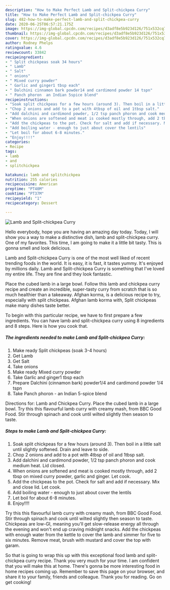 ```yaml
---
description: "How to Make Perfect Lamb and Split-chickpea Curry"
title: "How to Make Perfect Lamb and Split-chickpea Curry"
slug: 482-how-to-make-perfect-lamb-and-split-chickpea-curry
date: 2020-06-25T06:57:21.175Z
image: https://img-global.cpcdn.com/recipes/d3adf8e5b923d126/751x532cq70/lamb-and-split-chickpea-curry-recipe-main-photo.jpg
thumbnail: https://img-global.cpcdn.com/recipes/d3adf8e5b923d126/751x532cq70/lamb-and-split-chickpea-curry-recipe-main-photo.jpg
cover: https://img-global.cpcdn.com/recipes/d3adf8e5b923d126/751x532cq70/lamb-and-split-chickpea-curry-recipe-main-photo.jpg
author: Rodney Phelps
ratingvalue: 4.6
reviewcount: 33842
recipeingredient:
- " Split chickpeas soak 34 hours"
- " Lamb"
- " Salt"
- " onions"
- " Mixed curry powder"
- " Garlic and ginger1 tbsp each"
- " Dalchini cinnamon bark powder14 and cardimond powder 14 tspn"
- " Panch phoron  an Indian 5spice blend"
recipeinstructions:
- "Soak split chickpeas for a few hours (around 3). Then boil in a little salt until slightly softened. Drain and leave to side."
- "Chop 2 onions and add to a pot with 4tbsp of oil and 1tbsp salt."
- "Add dalchini and cardimond powder, 1/2 tsp panch phoron and cook medium heat. Lid closed."
- "When onions are softened and meat is cooked mostly through, add 2 tbsp on mixed curry powder, garlic and ginger. Let cook."
- "Add the chickpeas to the pot. Check for salt and add if necessary. Mix and close lid. Let cook."
- "Add boiling water - enough to just about cover the lentils"
- "Let boil for about 6-8 minutes."
- "Enjoy!!!!"
categories:
- Recipe
tags:
- lamb
- and
- splitchickpea

katakunci: lamb and splitchickpea 
nutrition: 255 calories
recipecuisine: American
preptime: "PT40M"
cooktime: "PT37M"
recipeyield: "1"
recipecategory: Dessert

---
```



![Lamb and Split-chickpea Curry](https://img-global.cpcdn.com/recipes/d3adf8e5b923d126/751x532cq70/lamb-and-split-chickpea-curry-recipe-main-photo.jpg)

Hello everybody, hope you are having an amazing day today. Today, I will show you a way to make a distinctive dish, lamb and split-chickpea curry. One of my favorites. This time, I am going to make it a little bit tasty. This is gonna smell and look delicious.

Lamb and Split-chickpea Curry is one of the most well liked of recent trending foods in the world. It is easy, it is fast, it tastes yummy. It's enjoyed by millions daily. Lamb and Split-chickpea Curry is something that I've loved my entire life. They are fine and they look fantastic.

Place the cubed lamb in a large bowl. Follow this lamb and chickpea curry recipe and create an incredible, super-tasty curry from scratch that is so much healthier than a takeaway. Afghan korma, is a delicious recipe to try, especially with split chickpeas. Afghan lamb korma with, Split chickpeas make many dishes taste better.


To begin with this particular recipe, we have to first prepare a few ingredients. You can have lamb and split-chickpea curry using 8 ingredients and 8 steps. Here is how you cook that.

<!--inarticleads1-->

##### The ingredients needed to make Lamb and Split-chickpea Curry:

1. Make ready  Split chickpeas (soak 3-4 hours)
1. Get  Lamb
1. Get  Salt
1. Take  onions
1. Make ready  Mixed curry powder
1. Take  Garlic and ginger1 tbsp each
1. Prepare  Dalchini (cinnamon bark) powder1/4 and cardimond powder 1/4 tspn
1. Take  Panch phoron - an Indian 5-spice blend


Directions for: Lamb and Chickpea Curry. Place the cubed lamb in a large bowl. Try this this flavourful lamb curry with creamy mash, from BBC Good Food. Stir through spinach and cook until wilted slightly then season to taste. 

<!--inarticleads2-->

##### Steps to make Lamb and Split-chickpea Curry:

1. Soak split chickpeas for a few hours (around 3). Then boil in a little salt until slightly softened. Drain and leave to side.
1. Chop 2 onions and add to a pot with 4tbsp of oil and 1tbsp salt.
1. Add dalchini and cardimond powder, 1/2 tsp panch phoron and cook medium heat. Lid closed.
1. When onions are softened and meat is cooked mostly through, add 2 tbsp on mixed curry powder, garlic and ginger. Let cook.
1. Add the chickpeas to the pot. Check for salt and add if necessary. Mix and close lid. Let cook.
1. Add boiling water - enough to just about cover the lentils
1. Let boil for about 6-8 minutes.
1. Enjoy!!!!


Try this this flavourful lamb curry with creamy mash, from BBC Good Food. Stir through spinach and cook until wilted slightly then season to taste. Chickpeas are low-GI, meaning you&#39;ll get slow-release energy all through the evening and won&#39;t end up craving midnight snacks. Add the chickpeas with enough water from the kettle to cover the lamb and simmer for five to six minutes. Remove meat, brush with mustard and cover the top with garam. 

So that is going to wrap this up with this exceptional food lamb and split-chickpea curry recipe. Thank you very much for your time. I am confident that you will make this at home. There's gonna be more interesting food in home recipes coming up. Remember to save this page on your browser, and share it to your family, friends and colleague. Thank you for reading. Go on get cooking!
